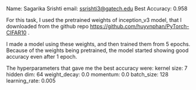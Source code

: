 Name: Sagarika Srishti
email: ssrishti3@gatech.edu
Best Accuracy: 0.958

For this task, I used the pretrained weights of inception_v3 model, that I downloaded from the github repo https://github.com/huyvnphan/PyTorch-CIFAR10 .

I made a model using these weights, and then trained them from 5 epochs. Because of the weights being pretrained, the model started showing good accuracy even after 1 epoch. 

The hyperparameters that gave me the best accuracy were:
kernel size: 7
hidden dim: 64
weight_decay: 0.0
momentum: 0.0
batch_size: 128
learning_rate: 0.005

